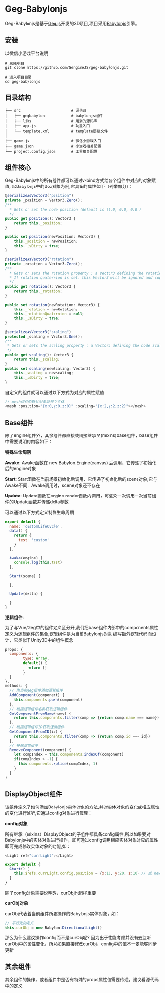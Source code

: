 # Geg-Babylonjs

Geg-Babylonjs是基于[Geg.js](https://github.com/GengineJS/geg.git)开发的3D项目,项目采用[Babylonjs](https://github.com/BabylonJS/Babylon.js)引擎。

## 安装

以微信小游戏平台说明

```
# 克隆项目
git clone https://github.com/GengineJS/geg-babylonjs.git

# 进入项目目录
cd geg-babylonjs

```

## 目录结构

```
├── src                       # 源代码
│   ├── gegbabylon            # babylonjs组件
│   ├── libs                  # 用到的源码库
│   ├── app.js                # 功能入口
│   └── template.xml          # template层级文件
│   
├── game.js                   # 微信小游戏入口
├── game.json                 # 小游戏相关配置
└── project.config.json       # 工程相关配置
```

## 组件核心

Geg-Babylonjs中的所有组件都可以通过v-bind方式给各个组件中对应的对象赋值,
以Babylonjs中的Box对象为例,它具备的属性如下（列举部分）：
```js
@serializeAsVector3("position")
private _position = Vector3.Zero();
/**
  * Gets or set the node position (default is (0.0, 0.0, 0.0))
  */
public get position(): Vector3 {
    return this._position;
}

public set position(newPosition: Vector3) {
    this._position = newPosition;
    this._isDirty = true;
}

@serializeAsVector3("rotation")
private _rotation = Vector3.Zero();
/**
  * Gets or sets the rotation property : a Vector3 defining the rotation value in radians around each local axis X, Y, Z  (default is (0.0, 0.0, 0.0)).
  * If rotation quaternion is set, this Vector3 will be ignored and copy from the quaternion
  */
public get rotation(): Vector3 {
    return this._rotation;
}

public set rotation(newRotation: Vector3) {
    this._rotation = newRotation;
    this._rotationQuaternion = null;
    this._isDirty = true;
}

@serializeAsVector3("scaling")
protected _scaling = Vector3.One();
/**
 * Gets or sets the scaling property : a Vector3 defining the node scaling along each local axis X, Y, Z (default is (0.0, 0.0, 0.0)).
 */
public get scaling(): Vector3 {
    return this._scaling;
}
public set scaling(newScaling: Vector3) {
    this._scaling = newScaling;
    this._isDirty = true;
}
```
自定义的组件就可以通过以下方式为对应的属性赋值
```js
// mesh组件的默认对象就是立方体
<mesh :position="{x:0,y:0,z:0}" :scaling="{x:2,y:2,z:2}"></mesh>
```
## Base组件

除了engine组件外，其余组件都直接或间接继承至(mixins)base组件，base组件中需要说明的内容如下：

**特殊生命周期**

**Awake**: Awake函数在 new Babylon.Engine(canvas) 后调用，它传递了初始化后的engine对象

**Start**: Start函数在当前场景初始化后调用，它传递了初始化后的scene对象,它与Awake不同，Awake调用时，scene对象还不存在

**Update**: Update函数在engine render函数内调用，每渲染一次调用一次当前组件的Update函数并传递delta参数

可以通过以下方式定义特殊生命周期

```js
export default {
  name: 'customLifeCycle',
  data() {
    return {
      test: 'custom'
    }
  },

  Awake(engine) {
    console.log(this.test)
  },

  Start(scene) {

  },

  Update(delta) {

  }
}
```

**逻辑组件**: 

为了与Vue/Geg中的组件定义区分开,我们把base组件内部中的components属性定义为逻辑组件的集合,逻辑组件是为当前Babylonjs对象
编写额外逻辑代码而设计，它类似于Unity3D中的组件概念

```js
props: {
  components: {
        type: Array,
        default() {
          return []
        }
  }
},
methods: {
  // 为当前geg组件添加逻辑组件
  AddComponent(component) {
    this.components.push(component)
  },
  // 根据逻辑组件名称获取逻辑组件
  GetComponentFromName(name) {
    return this.components.filter(comp => {return comp.name === name})
  },
  // 根据逻辑组件ID获取逻辑组件
  GetComponentFromID(id) {
    return this.components.filter(comp => {return comp.id === id})
  },
  // 移除逻辑组件
  RemoveComponent(component) {
    let compIndex = this.components.indexOf(component)
    if(compIndex > -1) {
      this.components.splice(compIndex, 1)
    }
  }
}
```

## DisplayObject组件

该组件定义了如何添加Babylonjs实体对象的方法,并对实体对象的变化或相应属性的变化进行监听,它通过config对象进行管理：

**config对象**

所有继承（mixins）DisplayObject的子组件都具备config属性,所以如果要对Babylonjs中的实体对象进行操作，即可通过config调用相应实体对象对应的属性即可完成修改实体对象的功能,如：

```js
<Light ref="currLight"></Light>

export default {
  Start() {
    this.$refs.currLight.config.position = {x:10, y:20, z:10} // 或 new Babylon.Vector3(10, 20, 10)
  }
}

```
除了config对象需要说明外，curObj也同样重要

**curObj对象**

curObj代表着当前组件所要操作的Babylonjs实体对象，如：
```js
// 平行光的定义
this.curObj = new Babylon.DirectionalLight()
```
那么为什么建议操作config而不是curObj呢?
因为出于性能考虑并没有去监听curObj中的属性变化，所以如果直接修改curObj，config中的值不一定能够同步更新

## 其余组件

其余组件的操作，或者组件中是否有特殊的props属性值需要传递，建议看源代码中的定义
<br/>
